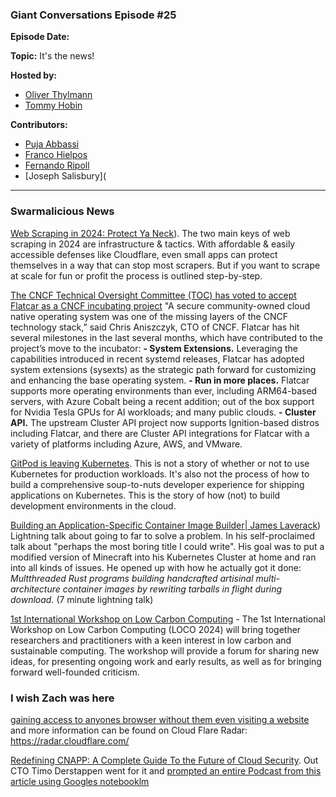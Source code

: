 ### Giant Conversations Episode #25

**Episode Date:**

**Topic:** It's the news!

**Hosted by:** 

* [Oliver Thylmann](https://twitter.com/othylmann)
* [Tommy Hobin](https://twitter.com/tommyhobin)

**Contributors:**

* [Puja Abbassi](https://bsky.app/profile/puja.dev)
* [Franco Hielpos](https://www.linkedin.com/in/fhielpos/)
* [Fernando Ripoll](https://github.com/pipo02mix)
* [Joseph Salisbury](
------------------------------------------------------------------------------------------------------------------------------


### Swarmalicious News 

[Web Scraping in 2024: Protect Ya Neck](https://x.com/tunahorse21/status/1844589100608668035?s=61)). The two main keys of web scraping in 2024 are infrastructure & tactics. With affordable & easily accessible defenses like Cloudflare, even small apps can protect themselves in a way that can stop most scrapers. But if you want to scrape at scale for fun or profit the process is outlined step-by-step.

[The CNCF Technical Oversight Committee (TOC) has voted to accept Flatcar as a CNCF incubating project](https://www.cncf.io/blog/2024/10/29/flatcar-brings-container-linux-to-the-cncf-incubator/) "A secure community-owned cloud native operating system was one of the missing layers of the CNCF technology stack,” said Chris Aniszczyk, CTO of CNCF. Flatcar has hit several milestones in the last several months, which have contributed to the project’s move to the incubator:
**- System Extensions.** Leveraging the capabilities introduced in recent systemd releases, Flatcar has adopted system extensions (sysexts) as the strategic path forward for customizing and enhancing the base operating system. 
**- Run in more places.** Flatcar supports more operating environments than ever, including ARM64-based servers, with Azure Cobalt being a recent addition; out of the box support for Nvidia Tesla GPUs for AI workloads; and many public clouds.
**- Cluster API.** The upstream Cluster API project now supports Ignition-based distros including Flatcar, and there are Cluster API integrations for Flatcar with a variety of platforms including Azure, AWS, and VMware. 

[GitPod is leaving Kubernetes](https://www.gitpod.io/blog/we-are-leaving-kubernetes). This is not a story of whether or not to use Kubernetes for production workloads. It's also not the process of how to build a comprehensive soup-to-nuts developer experience for shipping applications on Kubernetes. This is the story of how (not) to build development environments in the cloud.

[Building an Application-Specific Container Image Builder| James Laverack](https://www.youtube.com/watch?v=NAgxyyL-7LI)) Lightning talk about going to far to solve a problem. In his self-proclaimed talk about "perhaps the most boring title I could write". His goal was to put a modified version of Minecraft into his Kubernetes Cluster at home and ran into all kinds of issues. He opened up with how he actually got it done: _Multthreaded Rust programs building handcrafted artisinal multi-architecture container images by rewriting tarballs in flight during download._ (7 minute lightning talk)

[1st International Workshop on Low Carbon Computing](https://www.sicsa.ac.uk/loco/loco2024/) - The 1st International Workshop on Low Carbon Computing (LOCO 2024) will bring together researchers and practitioners with a keen interest in low carbon and sustainable computing. The workshop will provide a forum for sharing new ideas, for presenting ongoing work and early results, as well as for bringing forward well-founded criticism.

### I wish Zach was here

[gaining access to anyones browser without them even visiting a website](https://kibty.town/blog/arc/) and more information can be found on Cloud Flare Radar: https://radar.cloudflare.com/

[Redefining CNAPP: A Complete Guide To the Future of Cloud Security](https://softwareanalyst.substack.com/p/redefining-cnapp-a-complete-guide). Out CTO Timo Derstappen went for it and [prompted an entire Podcast from this article using Googles notebooklm](https://slack-files.com/T0251EQJH-F07NHFAU1U7-4a618e8588)

